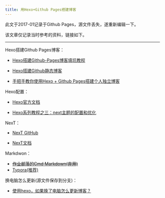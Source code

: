 ```yaml
---
title: 用Hexo+Github Pages搭建博客
---
```


此文于2017-01记录于Github Pages，源文件丢失，遂重新编辑一下。

该文章仅记录当时参考的资料，链接如下。

---

Hexo搭建Github Pages博客：

- [Hexo搭建Github-Pages博客填坑教程](http://www.jianshu.com/p/35e197cb1273)

- [Hexo搭建Github静态博客](http://www.cnblogs.com/zhcncn/p/4097881.html)

- [手把手教你使用Hexo + Github Pages搭建个人独立博客](http://jiji262.github.io/2016/04/15/2016-04-15-hexo-github-pages-blog/)



Hexo配置：

- [Hexo官方文档](http://theme-next.iissnan.com/getting-started.html)

- [Hexo系列教程之三：next主题的配置和优化](http://blog.csdn.net/willxue123/article/details/50994852)



NexT：

- [NexT GitHub](https://github.com/theme-next)

- [NexT文档](http://theme-next.iissnan.com)

  

Markdwon：

- ~~[作业部落的Cmd Markdown(弃用)](https://www.zybuluo.com/mdeditor)~~
- [Typora(推荐)](https://typora.io/)



换电脑怎么更新(源文件保存到分支)：

- [使用hexo，如果换了电脑怎么更新博客？](https://www.zhihu.com/question/21193762)






